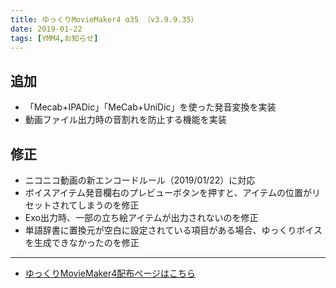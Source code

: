 ```yaml
---
title: ゆっくりMovieMaker4 α35 （v3.9.9.35）
date: 2019-01-22
tags: [YMM4,お知らせ]
---
```

## 追加
- 「Mecab+IPADic」「MeCab+UniDic」を使った発音変換を実装
- 動画ファイル出力時の音割れを防止する機能を実装
## 修正
- ニコニコ動画の新エンコードルール（2019/01/22）に対応
- ボイスアイテム発音欄右のプレビューボタンを押すと、アイテムの位置がリセットされてしまうのを修正
- Exo出力時、一部の立ち絵アイテムが出力されないのを修正
- 単語辞書に置換元が空白に設定されている項目がある場合、ゆっくりボイスを生成できなかったのを修正

---

- [ゆっくりMovieMaker4配布ページはこちら](../index.md)